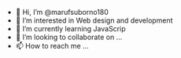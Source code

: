 - 👋 Hi, I’m @marufsuborno180
- 👀 I’m interested in Web design and development
- 🌱 I’m currently learning JavaScrip
- 💞️ I’m looking to collaborate on ...
- 📫 How to reach me ...

<!---
marufsuborno180/marufsuborno180 is a ✨ special ✨ repository because its `README.md` (this file) appears on your GitHub profile.
You can click the Preview link to take a look at your changes.
--->
